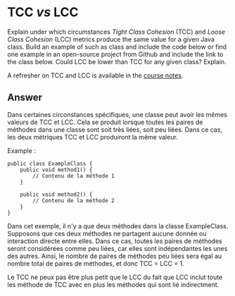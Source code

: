 # TCC *vs* LCC

Explain under which circumstances *Tight Class Cohesion* (TCC) and *Loose Class Cohesion* (LCC) metrics produce the same value for a given Java class. Build an example of such as class and include the code below or find one example in an open-source project from Github and include the link to the class below. Could LCC be lower than TCC for any given class? Explain.

A refresher on TCC and LCC is available in the [course notes](https://oscarlvp.github.io/vandv-classes/#cohesion-graph).

## Answer
Dans certaines circonstances spécifiques, une classe peut avoir les mêmes valeurs de TCC et LCC. Cela se produit lorsque toutes les paires de méthodes dans une classe sont soit très liées, soit peu liées. Dans ce cas, les deux métriques TCC et LCC produiront la même valeur.

Example :
```
public class ExampleClass {
    public void method1() {
        // Contenu de la méthode 1
    }

    public void method2() {
        // Contenu de la méthode 2
    }
}

```
Dans cet exemple, il n'y a que deux méthodes dans la classe ExampleClass. Supposons que ces deux méthodes ne partagent aucune donnée ou interaction directe entre elles. Dans ce cas, toutes les paires de méthodes seront considérées comme peu liées, car elles sont indépendantes les unes des autres. Ainsi, le nombre de paires de méthodes peu liées sera égal au nombre total de paires de méthodes, et donc TCC = LCC = 1.

Le TCC ne peux pas être plus petit que le LCC du fait que LCC inclut toute les méthode de TCC avec en plus les méthodes qui sont lié indirectment.
